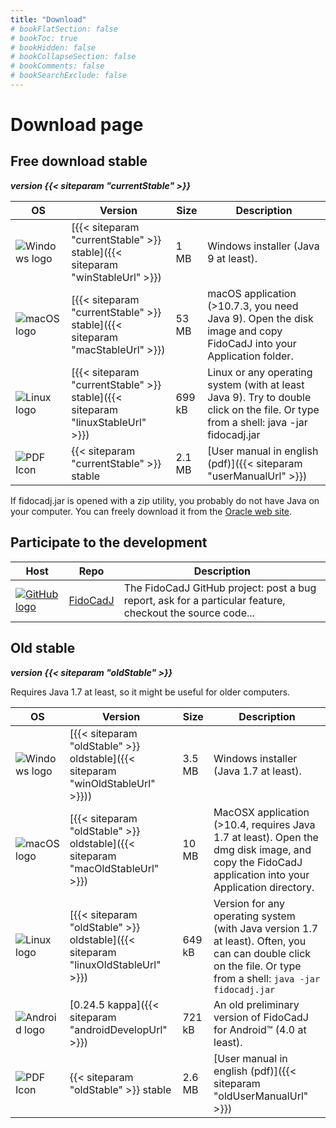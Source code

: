 ```yaml
---
title: "Download"
# bookFlatSection: false
# bookToc: true
# bookHidden: false
# bookCollapseSection: false
# bookComments: false
# bookSearchExclude: false
---
```

# Download page

## Free download stable
***version {{< siteparam "currentStable" >}}***

|OS|Version|Size|Description|
|-|-|-|-|
|![Windows logo](/win_logo.png) | [{{< siteparam "currentStable" >}} stable]({{< siteparam "winStableUrl" >}}) | 1 MB | Windows installer (Java 9 at least). |
| ![macOS logo](/MacOS.png) | [{{< siteparam "currentStable" >}} stable]({{< siteparam "macStableUrl" >}}) | 53 MB | macOS application (>10.7.3, you need Java 9). Open the disk image and copy FidoCadJ into your Application folder. |
| ![Linux logo](/linux_logo.png) | [{{< siteparam "currentStable" >}} stable]({{< siteparam "linuxStableUrl" >}}) | 699 kB | Linux or any operating system (with at least Java 9). Try to double click on the file. Or type from a shell: java -jar fidocadj.jar |
|![PDF Icon](/pdf-icon.png) |{{< siteparam "currentStable" >}} stable|2.1 MB|[User manual in english (pdf)]({{< siteparam "userManualUrl" >}}) | The English FidoCadJ user manual. |

If fidocadj.jar is opened with a zip utility, you probably do not have Java on your computer. You can freely download it from the [Oracle web site](https://openjdk.java.net).


## Participate to the development

|Host|Repo|Description|
|-|-|-|
| [![GitHub logo](/GitHub-Mark-64px.png)](https://github.com/DarwinNE/FidoCadJ)|[FidoCadJ](https://github.com/DarwinNE/FidoCadJ)|The FidoCadJ GitHub project: post a bug report, ask for a particular feature, checkout the source code... |

## Old stable
***version {{< siteparam "oldStable" >}}***

Requires Java 1.7 at least, so it might be useful for older computers.

|OS|Version|Size|Description|
|-|-|-|-|
| ![Windows logo](/win_logo.png) | [{{< siteparam "oldStable" >}} oldstable]({{< siteparam "winOldStableUrl" >}})) | 3.5 MB | Windows installer (Java 1.7 at least). |
| ![macOS logo](/MacOS.png) | [{{< siteparam "oldStable" >}} oldstable]({{< siteparam "macOldStableUrl" >}}) | 10 MB | MacOSX application (>10.4, requires Java 1.7 at least). Open the dmg disk image, and copy the FidoCadJ application into your Application directory. |
| ![Linux logo](/linux_logo.png) | [{{< siteparam "oldStable" >}} oldstable]({{< siteparam "linuxOldStableUrl" >}}) | 649 kB | Version for any operating system (with Java version 1.7 at least). Often, you can can double click on the file. Or type from a shell: `java -jar fidocadj.jar` |
| ![Android logo](/Android_Robot_100.png) | [0.24.5 kappa]({{< siteparam "androidDevelopUrl" >}}) | 721 kB | An old preliminary version of FidoCadJ for Android™ (4.0 at least). |
|![PDF Icon](/pdf-icon.png) |{{< siteparam "oldStable" >}} stable|2.6 MB|[User manual in english (pdf)]({{< siteparam "oldUserManualUrl" >}}) | The English FidoCadJ user manual. |
